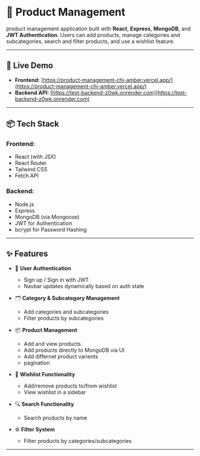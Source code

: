 # 🛒 Product Management 

product management application built with **React**, **Express**, **MongoDB**, and **JWT Authentication**. Users can add products, manage categories and subcategories, search and filter products, and use a wishlist feature.

---

## 🚀 Live Demo

- **Frontend:** [https://product-management-chi-amber.vercel.app/](https://product-management-chi-amber.vercel.app/)
- **Backend API:** [https://test-backend-z0wk.onrender.com](https://test-backend-z0wk.onrender.com)

---

## 📦 Tech Stack

### Frontend:
- React (with JSX)
- React Router
- Tailwind CSS
- Fetch API

### Backend:
- Node.js
- Express
- MongoDB (via Mongoose)
- JWT for Authentication
- bcrypt for Password Hashing

---

## ✨ Features

- 🔐 **User Authentication**
  - Sign up / Sign in with JWT
  - Navbar updates dynamically based on auth state

- 🗂️ **Category & Subcategory Management**
  - Add categories and subcategories
  - Filter products by subcategories

- 📦 **Product Management**
  - Add and view products
  - Add products directly to MongoDB via UI
  - Add differnet product varients
  - pagination

- 💖 **Wishlist Functionality**
  - Add/remove products to/from wishlist
  - View wishlist in a sidebar

- 🔍 **Search Functionality**
  - Search products by name

- ⚙️ **Filter System**
  - Filter products by categories/subcategories

---


